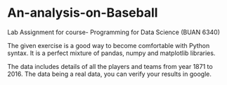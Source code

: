 # An-analysis-on-Baseball
Lab Assignment for course- Programming for Data Science (BUAN 6340)

The given exercise is a good way to become comfortable with Python syntax.
It is a perfect mixture of pandas, numpy and matplotlib libraries.

The data includes details of all the players and teams from year 1871 to 2016. The data being a real data, you can verify your results in google.
